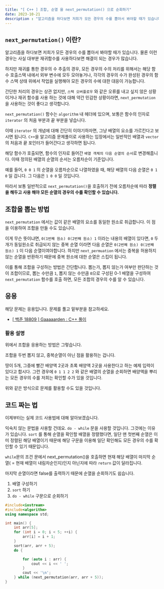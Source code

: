 ```yaml
---
title: "[ C++ ] 조합, 순열 을 next_permutation() 으로 순회하기"
date: 2023-10-21
description : "알고리즘을 하다보면 저희가 모든 경우의 수를 뽑아서 봐야할 때가 있습니다."
---
```


## `next_permutation()` 이란?

알고리즘을 하다보면 저희가 모든 경우의 수를 뽑아서 봐야할 때가 있습니다. 물론 
이런 경우는 사실 대부분 재귀함수를 사용하다보면 해결이 되는 경우가 많습니다.

하지만 재귀를 통한 경우의 수 추출의 경우, 모든 경우의 수의 처리를 위해서는 해당 함수 호출스택 내에서 외부 변수에 모두 모아놓거나, 각각의 경우의 수가 완성된 경우의 함수 스택 상태 위에서 작업을 실행해야 모든 경우의 수에 대한 대응이 가능합니다.

간단한 처리의 경우는 상관 없지만, `스택 오버플로우` 와 같은 오류를 내고 싶지 않은 상황이거나 재귀 함수를 사용 하는 것에 대해 약간 민감한 상황이라면, `next_permutation` 을 사용하는 것이 좋다고 생각합니다.

`next_permutation()` 함수는 `algorithm` 내 헤더에 있으며, 보통은 함수의 인자로 `iterator` 의 처음 부분과 끝 부분을 넣습니다.

이때 `iterator` 의 개념에 대해 간단히 이야기하자면, 그냥 배열의 요소를 가르킨다고 보시면 됩니다. `C++`을 알고리즘 문제풀이로 사용하는 입장에서는 일반적인 배열과 `vector` 의 처음과 끝 포인터가 들어간다고 생각하면 됩니다.

해당 함수가 호출되면, 함수의 인자로 들어간 `배열 객체의 다음 순열의 순서`로 변경해줍니다. 이때 정의된 배열의 순열의 순서는 오름차순이 기준입니다.

예를 들어, `0 0 1` 의 순열을 오름차순으로 나열하였을 때, 해당 배열의 다음 순열은 `0 1 0` 일 겁니다. 그 다음은 `1 0 0` 일 것입니다.

따라서 보통 일반적으로 `next_permutation()`을 호출하기 전에 오름차순에 따라 **정렬을 해두고 사용 해야 모든 순열의 경우의 수를 확인할 수 있습니다.**

## 조합을 뽑는 방법

`next_permutation` 에서는 값이 같은 배열의 요소를 동일한 원소로 취급합니다. 이 점을 이용하여 조합을 만들 수도 있습니다.

이게 무슨 뜻이냐면, `0(1번째 원소) 0(2번째 원소) 1` 이라는 내용의 배열이 있다면, `0` 두개가 동일원소로 취급되지 않는 중복 순열 이라면 다음 순열은 `0(2번째 원소) 0(1번째 원소) 1` 이 다음 순열이여야합니다. 하지만 `next_permuation` 에서는 중복을 허용하지 않는 순열을 반환하기 때문에 중복 원소에 대한 순열은 스킵이 됩니다.

이를 통해 조합을 구성하는 방법은 간단합니다. 뽑는가, 뽑지 않는가 여부만 판단하는 것이 조합이므로, 뽑는 수만큼 `1`, 뽑지 않는 수만큼 `0`으로 구성된 0-1 배열을 구성하여 `next_permutation` 함수를 호출 하면, 모든 조합의 경우의 수를 알 수 있습니다.

## 응용

해당 문제는 응용입니다. 문제를 풀고 밑부분을 참고하세요.

- [[ 백준 18809 ] Gaaaaarden : C++ 풀이](https://chayhan.github.io/markdown-blog/2023-10-20-boj18809)


### 활용 설명

위에서 조합을 응용하는 방법은 그렇습니다.

조합을 두번 뽑지 않고, 중복순열이 아닌 점을 활용하는 겁니다.

땅이 5개, 그중에 빨간 배양액 2곳과 초록 배양액 2곳을 사용한다고 하는 예제 입력이 있다고 합시다. 그런 경우에 `0 1 1 2 2` 와 같은 배열의 순열을 순회하면 배양액을 뿌리는 모든 경우의 수를 저희는 확인할 수가 있을 것입니다.

위와 같은 방식으로 문제를 활용할 수도 있을 것입니다.

## 코드 짜는 법

이제부터는 실제 코드 사용법에 대해 알아보겠습니다.

익숙치 않는 문법을 사용할 건데요. `do - while` 문을 사용할 것입니다. 그것에는 이유가 있습니다. `sort` 를  통해 순열을 확인할 배열을 정렬했다면, 일단 맨 첫번째 순열은 이미 정렬된 해당 배열이기 때문에 해당 구문을 이용해 일단 확인해도 모든 경우의 수를 확인할 수 있기 때문입니다.

`while`문의 조건 문에서 next_permutation()을 호출하면 현재 해당 배열이 마지막 순열( = 현재 배열이 내림차순인지)인지 아닌지에 따라 `return` 값이 달라집니다.

마지막 순열이라면 false를 출력하기 때문에 순열을 순회하기도 쉽습니다.

1. 배열 구성하기
2. `sort` 하기
3. `do - while` 구문으로  순회하기

```cpp
#include<iostream>
#include<algorithm>
using namespace std;

int main() {
    int arr[5];
    for (int i = 0; i < 5; ++i) {
        arr[i] = i + 1;
    }
    sort(arr, arr + 5);
    do {

        for (auto i : arr) {
            cout << i << ' ';
        }
        cout << '\n';
    } while (next_permutation(arr, arr + 5));
}
```